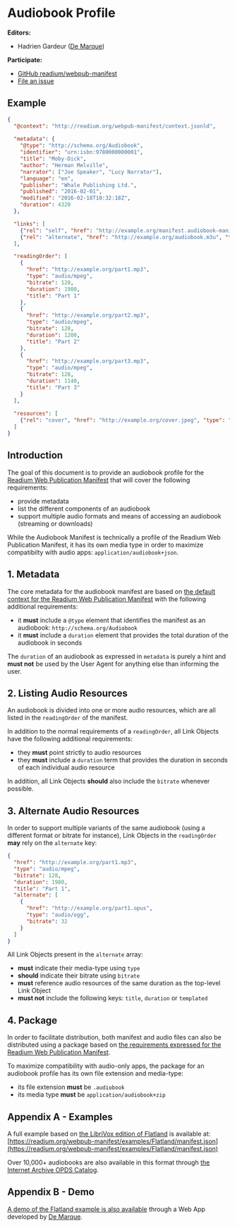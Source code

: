 # Audiobook Profile

**Editors:**

* Hadrien Gardeur ([De Marque](http://www.demarque.com))

**Participate:**

* [GitHub readium/webpub-manifest](https://github.com/readium/webpub-manifest)
* [File an issue](https://github.com/readium/webpub-manifest/issues)

## Example

```json
{
  "@context": "http://readium.org/webpub-manifest/context.jsonld",
  
  "metadata": {
    "@type": "http://schema.org/Audiobook",
    "identifier": "urn:isbn:9780000000001",
    "title": "Moby-Dick",
    "author": "Herman Melville",
    "narrator": ["Joe Speaker", "Lucy Narrator"],
    "language": "en",
    "publisher": "Whale Publishing Ltd.",
    "published": "2016-02-01",
    "modified": "2016-02-18T10:32:18Z",
    "duration": 4320
  },

  "links": [
    {"rel": "self", "href": "http://example.org/manifest.audiobook-manifest", "type": "application/audiobook+json"},
    {"rel": "alternate", "href": "http://example.org/audiobook.m3u", "type": "audio/mpegurl", "bitrate": 64}
  ],

  "readingOrder": [
    {
      "href": "http://example.org/part1.mp3", 
      "type": "audio/mpeg", 
      "bitrate": 128, 
      "duration": 1980, 
      "title": "Part 1"
    }, 
    {
      "href": "http://example.org/part2.mp3", 
      "type": "audio/mpeg", 
      "bitrate": 128, 
      "duration": 1200, 
      "title": "Part 2"
    }, 
    {
      "href": "http://example.org/part3.mp3", 
      "type": "audio/mpeg", 
      "bitrate": 128, 
      "duration": 1140, 
      "title": "Part 3"
    }
  ],
  
  "resources": [
    {"rel": "cover", "href": "http://example.org/cover.jpeg", "type": "image/jpeg", "height": 300, "width": 300}
  ]
}
```

## Introduction

The goal of this document is to provide an audiobook profile for the [Readium Web Publication Manifest](https://readium.org/webpub-manifest) that will cover the following requirements:

- provide metadata
- list the different components of an audiobook
- support multiple audio formats and means of accessing an audiobook (streaming or downloads)

While the Audiobook Manifest is technically a profile of the Readium Web Publication Manifest, it has its own media type in order to maximize compatibilty with audio apps: `application/audiobook+json`.

## 1. Metadata

The core metadata for the audiobook manifest are based on [the default context for the Readium Web Publication Manifest](https://readium.org/webpub-manifest/contexts/default/) with the following additional requirements:

- it <strong class="rfc">must</strong> include a `@type` element that identifies the manifest as an audiobook: `http://schema.org/Audiobook`
- it <strong class="rfc">must</strong> include a `duration` element that provides the total duration of the audiobook in seconds

The `duration` of an audiobook as expressed in `metadata` is purely a hint and <strong class="rfc">must not</strong> be used by the User Agent for anything else than informing the user.

## 2. Listing Audio Resources

An audiobook is divided into one or more audio resources, which are all listed in the `readingOrder` of the manifest.

In addition to the normal requirements of a `readingOrder`, all Link Objects have the following additional requirements:
 
 - they <strong class="rfc">must</strong> point strictly to audio resources
 - they <strong class="rfc">must</strong> include a `duration` term that provides the duration in seconds of each individual audio resource

In addition, all Link Objects <strong class="rfc">should</strong> also include the `bitrate` whenever possible.

## 3. Alternate Audio Resources

In order to support multiple variants of the same audiobook (using a different format or bitrate for instance), Link Objects in the `readingOrder` <strong class="rfc">may</strong> rely on the `alternate` key:

```json
{
  "href": "http://example.org/part1.mp3", 
  "type": "audio/mpeg", 
  "bitrate": 128, 
  "duration": 1980, 
  "title": "Part 1",
  "alternate": [
    {
      "href": "http://example.org/part1.opus", 
      "type": "audio/ogg", 
      "bitrate": 32
    }
  ]
}
```

All Link Objects present in the `alternate` array:

- <strong class="rfc">must</strong> indicate their media-type using `type`
- <strong class="rfc">should</strong> indicate their bitrate using `bitrate`
- <strong class="rfc">must</strong> reference audio resources of the same duration as the top-level Link Object
- <strong class="rfc">must not</strong> include the following keys: `title`, `duration` or `templated`

## 4. Package

In order to facilitate distribution, both manifest and audio files can also be distributed using a package based on [the requirements expressed for the Readium Web Publication Manifest](https://readium.org/webpub-manifest#8-package).

To maximize compatibility with audio-only apps, the package for an audiobook profile has its own file extension and media-type:

- its file extension <strong class="rfc">must</strong> be `.audiobook`
- its media type <strong class="rfc">must</strong> be `application/audiobook+zip`

## Appendix A - Examples

A full example based on [the LibriVox edition of Flatland](https://librivox.org/flatland-a-romance-of-many-dimensions-by-edwin-abbott-abbott/) is available at: [https://readium.org/webpub-manifest/examples/Flatland/manifest.json](https://readium.org/webpub-manifest/examples/Flatland/manifest.json)

Over 10,000+ audiobooks are also available in this format through [the Internet Archive OPDS Catalog](https://bookserver.archive.org/).

## Appendix B - Demo

[A demo of the Flatland example is also available](https://player.cantookaudio.com/aHR0cHM6Ly9yZWFkaXVtLm9yZy93ZWJwdWItbWFuaWZlc3QvZXhhbXBsZXMvRmxhdGxhbmQvbWFuaWZlc3QuanNvbg==) through a Web App developed by [De Marque](https://www.demarque.com/). 
